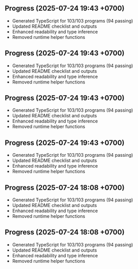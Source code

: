 ## Progress (2025-07-24 19:43 +0700)
- Generated TypeScript for 103/103 programs (94 passing)
- Updated README checklist and outputs
- Enhanced readability and type inference
- Removed runtime helper functions

## Progress (2025-07-24 19:43 +0700)
- Generated TypeScript for 103/103 programs (94 passing)
- Updated README checklist and outputs
- Enhanced readability and type inference
- Removed runtime helper functions
## Progress (2025-07-24 19:43 +0700)
- Generated TypeScript for 103/103 programs (94 passing)
- Updated README checklist and outputs
- Enhanced readability and type inference
- Removed runtime helper functions
## Progress (2025-07-24 19:43 +0700)
- Generated TypeScript for 103/103 programs (94 passing)
- Updated README checklist and outputs
- Enhanced readability and type inference
- Removed runtime helper functions
## Progress (2025-07-24 18:08 +0700)
- Generated TypeScript for 103/103 programs (94 passing)
- Updated README checklist and outputs
- Enhanced readability and type inference
- Removed runtime helper functions
## Progress (2025-07-24 18:08 +0700)
- Generated TypeScript for 103/103 programs (94 passing)
- Updated README checklist and outputs
- Enhanced readability and type inference
- Removed runtime helper functions
